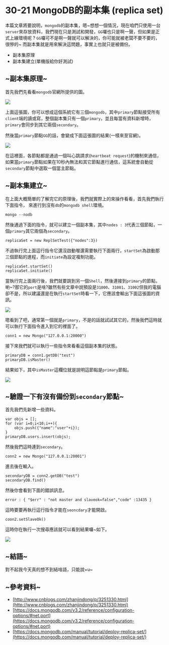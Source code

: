 # 30-21 MongoDB的副本集 (replica set)

本篇文章將要說明，`mongodb`的副本集，嗯~想想一個情況，現在咱們只使用一台`server`來存放資料，我們現在只是測試和開發，`GG`囉也只是啊一聲，但如果是正式上線環境呢 ? 
`GG`囉可不是啊一聲就可以解決的，你可能就被老闆不要不要的，很慘的~ 而副本集就是用來解決這問題，事實上也就只是被備份。

* 副本集原理
* 副本集建立(單機版給你好測試)

## ~副本集原理~

首先我們先看看`mongodb`官網所提供的圖。

![](http://yixiang8780.com/outImg/20161221-1.png)

上面這張圖，你可以想成這個系統它有三個`mongodb`，其中`primary`節點接受所有`client`端的讀或寫，整個副本集只有一個`primary`，並且每當有資料新增時，`primary`會同步到其它兩個`secondary`。

然後當`primary`節點`GG`的話，會變成下面這張圖的結果(一樣來至官網)。

![](http://yixiang8780.com/outImg/20161221-2.png)

在這裡面，各節點都是通過一個叫心跳請求(`heartbeat request`)的機制來通信，如果當`primary`節點如果在10秒內無法和其它節點進行通信，這系統會自動從`secondary`節點中選取一個當主節點。

## ~副本集建立~
在上面大概簡單的了解完它的原理後，我們就實際上的來操作看看，首先我們執行下面指令，
來進行到沒有`db`的`mongodb shell`環境。

```
mongo --nodb
```
然後通過下面的指令，就可以建立一個副本集，其中`nodes : 3`代表三個節點，一個`primary`其它兩個為`secondary`。

```
replicaSet = new ReplSetTest({"nodes":3})
```
不過執行完上面這行指令它還沒啟動喔還需要執行下面兩行，`startSet`為啟動那三個節點的進程，而`initiate`為設定複制功能。

```
replicaSet.startSet()
replicaSet.initiate()
```
當執行完上面兩行後，我們就要跳到另一個`Shell`，然後連接到`primary`的節點，喲~?那它的`port`是啥?雖然有些文章中說預設是`31000`、`31001`、`31002`但我的電腦卻不是，所以建議還是在執行`startSet`時看一下，它應該會輸出下面這張圖的資訊。

![](http://yixiang8780.com/outImg/20161221-3.png)

嗯看到了吧，通常第一個就是`primary`，不是的話就試試其它的，然後我們這時就可以執行下面指令進入到它的裡面了。

```
conn1 = new Mongo("127.0.0.1:20000")
```

接下來我們就可以執行一些指令來看看這個副本集的狀態。

```
primaryDB = conn1.getDB("test")
primaryDB.isMaster()
```
結果如下，其中`isMaster`這欄位就是說明這節點是`primary`節點。


![](http://yixiang8780.com/outImg/20161221-4.png)

## ~驗證一下有沒有備份到`secondary`節點~

首先我們先新增一些資料。

```
var objs = [];
for (var i=0;i<10;i++){
	objs.push({"name":"user"+i});
}
primaryDB.users.insert(objs);
```
然後我們這時連到`secondary`。

```
conn2 = new Mongo("127.0.0.1:20001")
```
進去後在輸入。

```
secondaryDB = conn2.getDB("test")
secondaryDB.find()
```
然後你會看到下面的錯誤訊息。

```
error : { "$err" : "not master and slaveok=false","code" :13435 }
```
這時要要再執行這行指令才能在`seoncdary`才能開啟。

```
coon2.setSlaveOk()
```
這時你在執行一次搜尋應該就可以看到結果囉~如下。

![](http://yixiang8780.com/outImg/20161221-5.png)

## ~結語~
對不起我今天真的想不到結啥語，只能說+u~

## ~參考資料~
* [http://www.cnblogs.com/zhanjindong/p/3251330.html](http://www.cnblogs.com/zhanjindong/p/3251330.html)
* [https://docs.mongodb.com/v3.2/reference/configuration-options/#net.port](https://docs.mongodb.com/v3.2/reference/configuration-options/#net.port)
* [https://docs.mongodb.com/manual/tutorial/deploy-replica-set/](https://docs.mongodb.com/manual/tutorial/deploy-replica-set/)